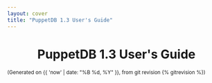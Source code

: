 ```yaml
---
layout: cover
title: "PuppetDB 1.3 User's Guide"
---
```


<h1 style="text-align: center;">PuppetDB 1.3 User's Guide</h1>
<p><small>(Generated on {{ 'now' | date: "%B %d, %Y" }}, from git revision {% gitrevision %})</small></p>
